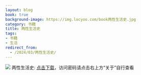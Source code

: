 ```yaml
---
layout: blog
book: true
background-image: https://img.locyoo.com/book两性生活史.jpg
category: 书籍
title: 两性生活史
tags:
- 书籍
- 生活
redirect_from:
  - /2024/03/两性生活史/
---
```

![](https://img.locyoo.com/book两性生活史.jpg)
两性生活史: <a name = "ref1" href="https://089m.com/f/50983618-1272781151-a4b41b?p=3619">点击下载</a>，访问密码请点击右上方“关于”自行查看
